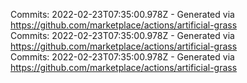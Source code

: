 Commits: 2022-02-23T07:35:00.978Z - Generated via https://github.com/marketplace/actions/artificial-grass
<br>
Commits: 2022-02-23T07:35:00.978Z - Generated via https://github.com/marketplace/actions/artificial-grass
<br>
Commits: 2022-02-23T07:35:00.978Z - Generated via https://github.com/marketplace/actions/artificial-grass
<br>
